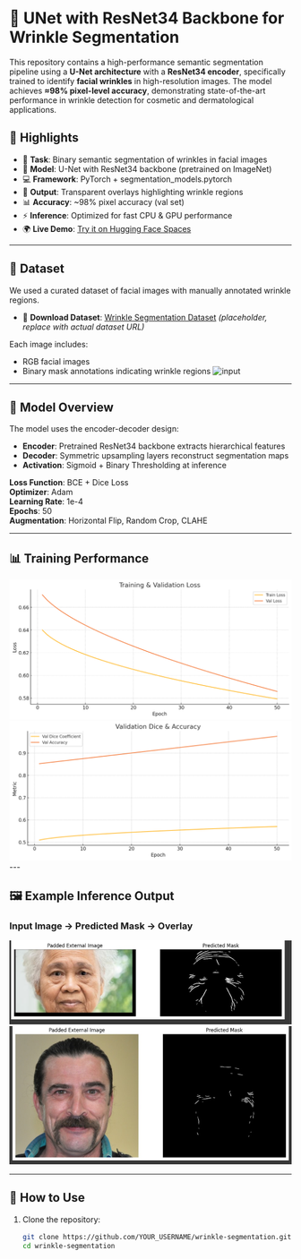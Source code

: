 # 🧠 UNet with ResNet34 Backbone for Wrinkle Segmentation

This repository contains a high-performance semantic segmentation pipeline using a **U-Net architecture** with a **ResNet34 encoder**, specifically trained to identify **facial wrinkles** in high-resolution images. The model achieves **≈98% pixel-level accuracy**, demonstrating state-of-the-art performance in wrinkle detection for cosmetic and dermatological applications.

## 🚀 Highlights
- 🎯 **Task**: Binary semantic segmentation of wrinkles in facial images  
- 🧠 **Model**: U-Net with ResNet34 backbone (pretrained on ImageNet)  
- 💻 **Framework**: PyTorch + segmentation_models.pytorch  
- 🎨 **Output**: Transparent overlays highlighting wrinkle regions  
- 📊 **Accuracy**: ~98% pixel accuracy (val set)  
- ⚡ **Inference**: Optimized for fast CPU & GPU performance  
- 🌍 **Live Demo**: [Try it on Hugging Face Spaces](https://huggingface.co/spaces/RihemXX/wrinkle-segmentation-unet)


---

## 🧬 Dataset

We used a curated dataset of facial images with manually annotated wrinkle regions.

- 📂 **Download Dataset**: [Wrinkle Segmentation Dataset](https://github.com/labhai/ffhq-wrinkle-dataset) *(placeholder, replace with actual dataset URL)*

Each image includes:
- RGB facial images
- Binary mask annotations indicating wrinkle regions
![input](https://github.com/labhai/ffhq-wrinkle-dataset/blob/main/overview.png)
---

## 🧠 Model Overview

The model uses the encoder-decoder design:

- **Encoder**: Pretrained ResNet34 backbone extracts hierarchical features
- **Decoder**: Symmetric upsampling layers reconstruct segmentation maps
- **Activation**: Sigmoid + Binary Thresholding at inference

**Loss Function**: BCE + Dice Loss  
**Optimizer**: Adam  
**Learning Rate**: 1e-4  
**Epochs**: 50  
**Augmentation**: Horizontal Flip, Random Crop, CLAHE

---

## 📊 Training Performance

<img src="https://github.com/rihem-bs02/Wrinkles/blob/main/Assets/output%20(1).png" width="600"/>
<img src="https://github.com/rihem-bs02/Wrinkles/blob/main/Assets/output%20(2).png" width="600"/>
---

## 🖼️ Example Inference Output

### Input Image → Predicted Mask → Overlay

<p float="left">
  <img src="https://github.com/rihem-bs02/Wrinkles/blob/main/Assets/2%20(1).jpg" width="600"/>
  <img src="https://github.com/rihem-bs02/Wrinkles/blob/main/Assets/1.jpg" width="600"/>
</p>

---

## 🧰 How to Use

1. Clone the repository:
   ```bash
   git clone https://github.com/YOUR_USERNAME/wrinkle-segmentation.git
   cd wrinkle-segmentation
